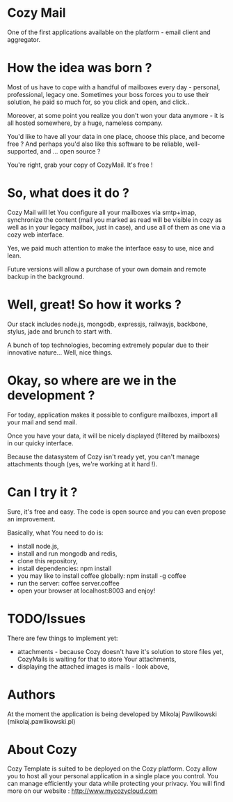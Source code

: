 # Cozy Mail

One of the first applications available on the platform - email client and aggregator.


# How the idea was born ?

Most of us have to cope with a handful of mailboxes every day - personal, professional, legacy one. Sometimes your boss forces you to use their solution, he paid so much for, so you click and open, and click..

Moreover, at some point you realize you don't won your data anymore - it is all hosted somewhere, by a huge, nameless company.


You'd like to have all your data in one place, choose this place, and become free ? And perhaps you'd also like this software to be reliable, well-supported, and ... open source ?

You're right, grab your copy of CozyMail. It's free !



# So, what does it do ?

Cozy Mail will let You configure all your mailboxes via smtp+imap, synchronize the content (mail you marked as read will be visible in cozy as well as in your legacy mailbox, just in case), and use all of them as one via a cozy web interface.

Yes, we paid much attention to make the interface easy to use, nice and lean.

Future versions will allow a purchase of your own domain and remote backup in the background.



# Well, great! So how it works ?

Our stack includes node.js, mongodb, expressjs, railwayjs, backbone, stylus, jade and brunch to start with.

A bunch of top technologies, becoming extremely popular due to their innovative nature... Well, nice things.



# Okay, so where are we in the development ?

For today, application makes it possible to configure mailboxes, import all your mail and send mail.

Once you have your data, it will be nicely displayed (filtered by mailboxes) in our quicky interface.

Because the datasystem of Cozy isn't ready yet, you can't manage attachments though (yes, we're working at it hard !).





# Can I try it ?

Sure, it's free and easy. The code is open source and you can even propose an improvement.

Basically, what You need to do is:

* install node.js, 
* install and run mongodb and redis,
* clone this repository,
* install dependencies: npm install
* you may like to install coffee globally: npm install -g coffee
* run the server: coffee server.coffee
* open your browser at localhost:8003 and enjoy!



# TODO/Issues

There are few things to implement yet:
* attachments - because Cozy doesn't have it's solution to store files yet, CozyMails is waiting for that to store Your attachments,
* displaying the attached images is mails - look above,




# Authors

At the moment the application is being developed by Mikolaj Pawlikowski (mikolaj.pawlikowski.pl)



# About Cozy

Cozy Template is suited to be deployed on the Cozy platform. Cozy allow you to 
host all your personal application in a single place you control. 
You can manage efficiently your data while protecting your privacy.
You will find more on our website : http://www.mycozycloud.com

